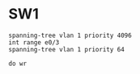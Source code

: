 # SW1
```cisco
spanning-tree vlan 1 priority 4096
int range e0/3
spanning-tree vlan 1 priority 64

do wr
```